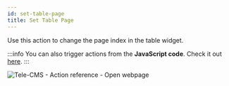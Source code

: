 ```yaml
---
id: set-table-page
title: Set Table Page
---
```


Use this action to change the page index in the table widget.

:::info
You can also trigger actions from the **JavaScript code**. Check it out [here](/docs/how-to/run-actions-from-runjs).
:::

<div style={{textAlign: 'center'}}>

![Tele-CMS - Action reference - Open webpage](/img/actions/settablepage/settablepage.png)

</div>
